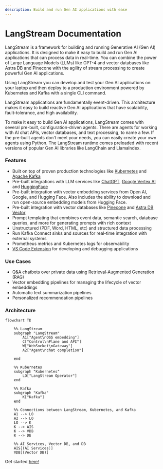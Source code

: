 ```yaml
---
description: Build and run Gen AI applications with ease
---
```


# LangStream Documentation

LangStream is a framework for building and running Generative AI (Gen AI) applications. It is designed to make it easy to build and run Gen AI applications that can process data in real-time. You can combine the power of Large Language Models (LLMs) like GPT-4 and vector databases like Astra DB and Pinecone with the agility of stream processing to create powerful Gen AI applications.

Using LangStream you can develop and test your Gen AI applications on your laptop and then deploy to a production environment powered by Kubernetes and Kafka with a single CLI command.

LangStream applications are fundamentally event-driven. This architecture makes it easy to build reactive Gen AI applications that have scalability, fault-tolerance, and high availability.

To make it easy to build Gen AI applications, LangStream comes with several pre-built, configuration-driven agents. There are agents for working with AI chat APIs, vector databases, and text processing, to name a few. If the pre-built agents don't meet your needs, you can easily create your own agents using Python. The LangStream runtime comes preloaded with recent versions of popular Gen AI libraries like LangChain and LlamaIndex.


### Features

* Built on top of proven production technologies like [Kubernetes](https://kubernetes.io/) and [Apache Kafka](https://kafka.apache.org/) 
* Pre-built integrations with LLM services like [ChatGPT](https://openai.com/), [Google Vertex AI](https://cloud.google.com/vertex-ai) and [HuggingFace](https://huggingface.co/)
* Pre-built integration with vector embedding services from Open AI, Google, and Hugging Face. Also includes the ability to download and run open-source embedding models from Hugging Face.
* Pre-built integration with vector databases like [Pinecone](https://www.pinecone.io/) and [Astra DB Vector](https://www.datastax.com/products/vector-search)
* Prompt templating that combines event data, semantic search, database queries, and more for generating prompts with rich context
* Unstructured (PDF, Word, HTML, etc) and structured data processing
* Run Kafka Connect sinks and sources for real-time integration with external systems
* Prometheus metrics and Kubernetes logs for observability
* [VS Code Extension](https://marketplace.visualstudio.com/items?itemName=DataStax.langstream) for developing and debugging applications

### Use Cases
* Q&A chatbots over private data using Retrieval-Augmented Generation (RAG)
* Vector embedding pipelines for managing the lifecycle of vector embeddings
* Automatic text summarization pipelines
* Personalized recommendation pipelines

### Architecture

```mermaid
flowchart TD

    %% LangStream
    subgraph "LangStream"
        A1["Agent\nOSS embedding"]
        C["Control\nPlane and API"]
        W["WebSocket\nGateway"]
        A2["Agent\nchat completion"]

    end

    %% Kubernetes
    subgraph "Kubernetes"
        LO["LangStream Operator"]
    end

    %% Kafka
    subgraph "Kafka"
        K["Kafka"]
    end

    %% Connections between LangStream, Kubernetes, and Kafka
    A1 --> LO
    A2 --> LO
    LO --> K
    K --> AIS
    K --> VDB
    K --> DB

    %% AI Services, Vector DB, and DB
    AIS[(AI Services)]
    VDB[(Vector DB)]
```

Get started [here!](get-started.md)
